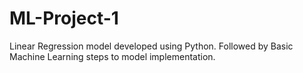 # ML-Project-1
 Linear Regression model developed using Python. Followed by Basic Machine Learning steps to model implementation.
